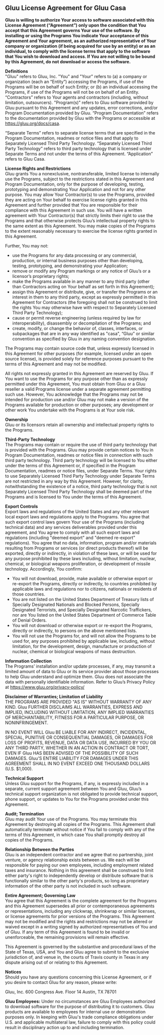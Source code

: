 ## Gluu License Agreement for Gluu Casa

**Gluu is willing to authorize Your access to software associated with this License Agreement (“Agreement”) only upon the condition that You accept that this Agreement governs Your use of the software. By installing or using the Programs You indicate Your acceptance of this Agreement and Your agreement, as an authorized representative of Your company or organization (if being acquired for use by an entity) or as an individual, to comply with the license terms that apply to the software that You wish to download and access. If You are not willing to be bound by this Agreement, do not download or access the software.**

**Definitions**   
"Gluu" refers to Gluu, Inc. "You" and "Your" refers to (a) a company or organization (each an “Entity”) accessing the Programs, if use of the Programs will be on behalf of such Entity; or (b) an individual accessing the Programs, if use of the Programs will not be on behalf of an Entity. “Contractors” refers to Your agents and contractors (including, without limitation, outsourcers). "Program(s)" refers to Gluu software provided by Gluu pursuant to this Agreement and any updates, error corrections, and/or Program Documentation provided by Gluu. “Program Documentation” refers to the documentation provided by Gluu with the Programs or accessible at https://gluu.org/docs/casa. 

“Separate Terms” refers to separate license terms that are specified in the Program Documentation, readmes or notice files and that apply to Separately Licensed Third Party Technology. “Separately Licensed Third Party Technology” refers to third party technology that is licensed under Separate Terms and not under the terms of this Agreement.  “Application” refers to Gluu Casa.

**License Rights and Restrictions**   
Gluu grants You a nonexclusive, nontransferable, limited license to internally use the Programs, subject to the restrictions stated in this Agreement and Program Documentation, only for the purpose of developing, testing, prototyping and demonstrating Your Application and not for any other purpose. You may allow Your Contractor(s) to use the Programs, provided they are acting on Your behalf to exercise license rights granted in this Agreement and further provided that You are responsible for their compliance with this Agreement in such use.  You will have a written agreement with Your Contractor(s) that strictly limits their right to use the Programs and that otherwise protects Gluu’s intellectual property rights to the same extent as this Agreement. You may make copies of the Programs to the extent reasonably necessary to exercise the license rights granted in this Agreement. 

Further, You may not:
-    use the Programs for any data processing or any commercial, production, or internal business purposes other than developing, testing, prototyping, and demonstrating your Application;
-    remove or modify any Program markings or any notice of Gluu’s or a licensor’s proprietary rights;
-    make the Programs available in any manner to any third party (other than Contractors acting on Your behalf as set forth in this Agreement);
-    assign this Agreement or distribute, give, or transfer the Programs or an interest in them to any third party, except as expressly permitted in this Agreement for Contractors (the foregoing shall not be construed to limit the rights You may otherwise have with respect to Separately Licensed Third Party Technology);
-    cause or permit reverse engineering (unless required by law for interoperability), disassembly or decompilation of the Programs; and
-    create, modify, or change the behavior of, classes, interfaces, or subpackages that are in any way identified as "casa", “Gluu” or similar convention as specified by Gluu in any naming convention designation.
 
The Programs may contain source code that, unless expressly licensed in this Agreement for other purposes (for example, licensed under an open source license), is provided solely for reference purposes pursuant to the terms of this Agreement and may not be modified.

All rights not expressly granted in this Agreement are reserved by Gluu. If You want to use the Programs for any purpose other than as expressly permitted under this Agreement, You must obtain from Gluu or a Gluu reseller a valid Programs license under a separate agreement permitting such use. However, You acknowledge that the Programs may not be intended for production use and/or Gluu may not make a version of the Programs available for production or other purposes; any development or other work You undertake with the Programs is at Your sole risk.

**Ownership**   
Gluu or its licensors retain all ownership and intellectual property rights to the Programs.

**Third-Party Technology**    
The Programs may contain or require the use of third party technology that is provided with the Programs. Gluu may provide certain notices to You in Program Documentation, readmes or notice files in connection with such third party technology. Third party technology will be licensed to You either under the terms of this Agreement or, if specified in the Program Documentation, readmes or notice files, under Separate Terms. Your rights to use Separately Licensed Third Party Technology under Separate Terms are not restricted in any way by this Agreement. However, for clarity, notwithstanding the existence of a notice, third party technology that is not Separately Licensed Third Party Technology shall be deemed part of the Programs and is licensed to You under the terms of this Agreement.

**Export Controls**   
Export laws and regulations of the United States and any other relevant local export laws and regulations apply to the Programs. You agree that such export control laws govern Your use of the Programs (including technical data) and any services deliverables provided under this agreement, and You agree to comply with all such export laws and regulations (including "deemed export" and "deemed re-export" regulations). You agree that no data, information, program and/or materials resulting from Programs or services (or direct products thereof) will be exported, directly or indirectly, in violation of these laws, or will be used for any purpose prohibited by these laws including, without limitation, nuclear, chemical, or biological weapons proliferation, or development of missile technology. Accordingly, You confirm:
-    You will not download, provide, make available or otherwise export or re-export the Programs, directly or indirectly, to countries prohibited by applicable laws and regulations nor to citizens, nationals or residents of those countries.
-    You are not listed on the United States Department of Treasury lists of Specially Designated Nationals and Blocked Persons, Specially Designated Terrorists, and Specially Designated Narcotic Traffickers, nor are You listed on the United States Department of Commerce Table of Denial Orders.
-    You will not download or otherwise export or re-export the Programs, directly or indirectly, to persons on the above mentioned lists.
-    You will not use the Programs for, and will not allow the Programs to be used for, any purposes prohibited by applicable law, including, without limitation, for the development, design, manufacture or production of nuclear, chemical or biological weapons of mass destruction.
 
**Information Collection**   
The Programs’ installation and/or update processes, if any, may transmit a limited amount of data to Gluu or its service provider about those processes to help Gluu understand and optimize them.  Gluu does not associate the data with personally identifiable information. Refer to Gluu’s Privacy Policy at https://www.gluu.org/privacy-policy/

**Disclaimer of Warranties; Limitation of Liability**   
THE PROGRAMS ARE PROVIDED "AS IS" WITHOUT WARRANTY OF ANY KIND. Gluu FURTHER DISCLAIMS ALL WARRANTIES, EXPRESS AND IMPLIED, INCLUDING WITHOUT LIMITATION, ANY IMPLIED WARRANTIES OF MERCHANTABILITY, FITNESS FOR A PARTICULAR PURPOSE, OR NONINFRINGEMENT.

IN NO EVENT WILL Gluu BE LIABLE FOR ANY INDIRECT, INCIDENTAL, SPECIAL, PUNITIVE OR CONSEQUENTIAL DAMAGES, OR DAMAGES FOR LOSS OF PROFITS, REVENUE, DATA OR DATA USE, INCURRED BY YOU OR ANY THIRD PARTY, WHETHER IN AN ACTION IN CONTRACT OR TORT, EVEN IF Gluu HAS BEEN ADVISED OF THE POSSIBILITY OF SUCH DAMAGES. Gluu’S ENTIRE LIABILITY FOR DAMAGES UNDER THIS AGREEMENT SHALL IN NO EVENT EXCEED ONE THOUSAND DOLLARS (U.S. $1,000).

**Technical Support**   
Unless Gluu support for the Programs, if any, is expressly included in a separate, current support agreement between You and Gluu, Gluu’s technical support organization is not obligated to provide technical support, phone support, or updates to You for the Programs provided under this Agreement.

**Audit; Termination**   
Gluu may audit Your use of the Programs. You may terminate this Agreement by destroying all copies of the Programs. This Agreement shall automatically terminate without notice if You fail to comply with any of the terms of this Agreement, in which case You shall promptly destroy all copies of the Programs.
  
**Relationship Between the Parties**        
Gluu is an independent contractor and we agree that no partnership, joint venture, or agency relationship exists between us. We each will be responsible for paying our own employees, including employment related taxes and insurance. Nothing in this agreement shall be construed to limit either party's right to independently develop or distribute software that is functionally similar to the other party's products, so long as proprietary information of the other party is not included in such software.

**Entire Agreement; Governing Law**   
You agree that this Agreement is the complete agreement for the Programs and this Agreement supersedes all prior or contemporaneous agreements or representations, including any clickwrap, shrinkwrap or similar licenses, or license agreements for prior versions of the Programs. This Agreement may not be modified and the rights and restrictions may not be altered or waived except in a writing signed by authorized representatives of You and of Gluu. If any term of this Agreement is found to be invalid or unenforceable, the remaining provisions will remain effective.

This Agreement is governed by the substantive and procedural laws of the State of Texas, USA, and You and Gluu agree to submit to the exclusive jurisdiction of, and venue in, the courts of Travis county in Texas in any dispute arising out of or relating to this Agreement.

**Notices**   
Should you have any questions concerning this License Agreement, or if you desire to contact Gluu for any reason, please write:

Gluu, Inc.
600 Congress Ave.
Floor 14
Austin, TX 78701

**Gluu Employees:** Under no circumstances are Gluu Employees authorized to download software for the purpose of distributing it to customers. Gluu products are available to employees for internal use or demonstration purposes only. In keeping with Gluu's trade compliance obligations under U.S. and applicable multilateral law, failure to comply with this policy could result in disciplinary action up to and including termination.
